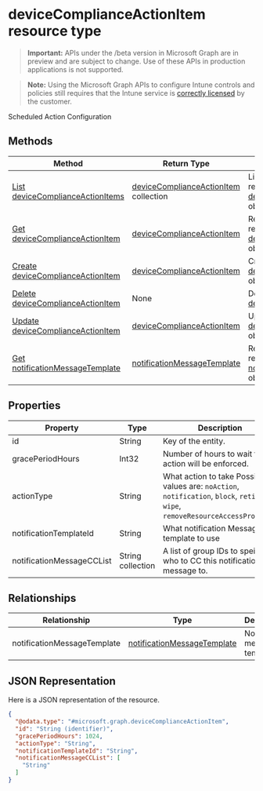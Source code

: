 ﻿# deviceComplianceActionItem resource type

> **Important:** APIs under the /beta version in Microsoft Graph are in preview and are subject to change. Use of these APIs in production applications is not supported.

> **Note:** Using the Microsoft Graph APIs to configure Intune controls and policies still requires that the Intune service is [correctly licensed](https://go.microsoft.com/fwlink/?linkid=839381) by the customer.

Scheduled Action Configuration
## Methods
|Method|Return Type|Description|
|---|---|---|
|[List deviceComplianceActionItems](../api/intune_deviceconfig_devicecomplianceactionitem_list.md)|[deviceComplianceActionItem](../resources/intune_deviceconfig_devicecomplianceactionitem.md) collection|List properties and relationships of the [deviceComplianceActionItem](../resources/intune_deviceconfig_devicecomplianceactionitem.md) objects.|
|[Get deviceComplianceActionItem](../api/intune_deviceconfig_devicecomplianceactionitem_get.md)|[deviceComplianceActionItem](../resources/intune_deviceconfig_devicecomplianceactionitem.md)|Read properties and relationships of the [deviceComplianceActionItem](../resources/intune_deviceconfig_devicecomplianceactionitem.md) object.|
|[Create deviceComplianceActionItem](../api/intune_deviceconfig_devicecomplianceactionitem_create.md)|[deviceComplianceActionItem](../resources/intune_deviceconfig_devicecomplianceactionitem.md)|Create a new [deviceComplianceActionItem](../resources/intune_deviceconfig_devicecomplianceactionitem.md) object.|
|[Delete deviceComplianceActionItem](../api/intune_deviceconfig_devicecomplianceactionitem_delete.md)|None|Deletes a [deviceComplianceActionItem](../resources/intune_deviceconfig_devicecomplianceactionitem.md).|
|[Update deviceComplianceActionItem](../api/intune_deviceconfig_devicecomplianceactionitem_update.md)|[deviceComplianceActionItem](../resources/intune_deviceconfig_devicecomplianceactionitem.md)|Update the properties of a [deviceComplianceActionItem](../resources/intune_deviceconfig_devicecomplianceactionitem.md) object.|
|[Get notificationMessageTemplate](../api/intune_deviceconfig_notificationmessagetemplate_get.md)|[notificationMessageTemplate](../resources/intune_deviceconfig_notificationmessagetemplate.md)|Read properties and relationships of the [notificationMessageTemplate](../resources/intune_deviceconfig_notificationmessagetemplate.md) object.|

## Properties
|Property|Type|Description|
|---|---|---|
|id|String|Key of the entity.|
|gracePeriodHours|Int32|Number of hours to wait till the action will be enforced.|
|actionType|String|What action to take Possible values are: `noAction`, `notification`, `block`, `retire`, `wipe`, `removeResourceAccessProfiles`.|
|notificationTemplateId|String|What notification Message template to use|
|notificationMessageCCList|String collection|A list of group IDs to speicify who to CC this notification message to.|

## Relationships
|Relationship|Type|Description|
|---|---|---|
|notificationMessageTemplate|[notificationMessageTemplate](../resources/intune_deviceconfig_notificationmessagetemplate.md)|Notification message template.|

## JSON Representation
Here is a JSON representation of the resource.
<!-- {
  "blockType": "resource",
  "keyProperty": "id",
  "@odata.type": "microsoft.graph.deviceComplianceActionItem"
}
-->
```json
{
  "@odata.type": "#microsoft.graph.deviceComplianceActionItem",
  "id": "String (identifier)",
  "gracePeriodHours": 1024,
  "actionType": "String",
  "notificationTemplateId": "String",
  "notificationMessageCCList": [
    "String"
  ]
}
```



